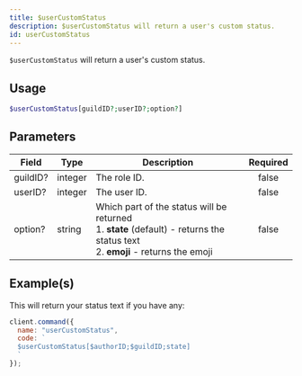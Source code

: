 ```yaml
---
title: $userCustomStatus
description: $userCustomStatus will return a user's custom status.
id: userCustomStatus
---
```


`$userCustomStatus` will return a user's custom status.

## Usage

```php
$userCustomStatus[guildID?;userID?;option?]
```

## Parameters

| Field    | Type    | Description                                                                                                                               | Required |
| -------- | ------- | ----------------------------------------------------------------------------------------------------------------------------------------- | :------: |
| guildID? | integer | The role ID.                                                                                                                              |  false   |
| userID?  | integer | The user ID.                                                                                                                              |  false   |
| option?  | string  | Which part of the status will be returned <br /> 1. **state** (default) - returns the status text <br /> 2. **emoji** - returns the emoji |  false   |

## Example(s)

This will return your status text if you have any:

```javascript
client.command({
  name: "userCustomStatus",
  code: `
  $userCustomStatus[$authorID;$guildID;state]
  `
});
```

